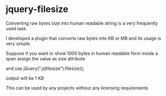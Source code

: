 # jquery-filesize

Converting raw bytes size into human readable string is a very frequently used task.

I developed a plugin that converts raw bytes into KB or MB and its usage is very simple.

Suppose if you want to show 1000 bytes in human readable form inside a span assign the value as size attribute

<span class="jqfilesize" size="1000"></span>

and use jQuery(".jqfilesize").filesize();

output will be <span class="jqfilesize" size="1000">1 KB</span>

This can be used by any projects without any licensing requirements

